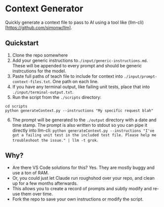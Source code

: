 # Context Generator

Quickly generate a context file to pass to AI using a tool like (llm-cli)[https://github.com/simonw/llm].

## Quickstart

1. Clone the repo somewhere
2. Add your generic instructions to`./input/generic-instructions.md`. These will be appended to every prompt and should be generic instrcutions for the model.
3. Paste full paths of teach file to include for context into `./input/prompt-context-files.txt`. One path on each line.
4. If you have any terminal output, like failing unit tests, place that into `./input/terminal-output.txt`.
5. Run the script from the `./scripts` directory:

```
cd scripts
python generateContext.py --instructions "My specific request blah"
```

6. The prompt will be generated to the `./output` directory with a date and time stamp. The prompt is also written to stdout so you can pipe it directly into llm-cli: `python generateContext.py --instructions "I've got a failing unit test in the included test file. Please help me troubleshoot the issue." | llm -t grok`.

## Why?

* Are there VS Code solutions for this? Yes. They are mostly buggy and use a ton of RAM.
* Or, you could just let Claude run roughshod over your repo, and clean up for a few months afterwards.
* This allows you to create a record of prompts and subtly modify and re-use them over time.
* Fork the repo to save your own instructions or modify the script.